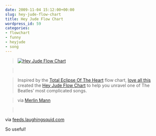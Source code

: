 ```yaml
---
date: 2009-11-04 15:12:00+00:00
slug: hey-jude-flow-chart
title: Hey Jude Flow Chart
wordpress_id: 59
categories:
- flowchart
- funny
- heyjude
- song
---
```


  


> 
> [![Hey Jude Flow Chart](http://laughingsquid.com/wp-content/uploads/hey-jude-flow-chart-20091029-133742.jpg)](http://loveallthis.tumblr.com/post/166124704)
> 
>   

> 
>  
> 
>   

> 
> Inspired by the [Total Eclipse Of The Heart](http://jeannr.tumblr.com/post/165291081/i-made-a-flow-chart-that-we-might-better) flow chart, [love all this](http://loveallthis.tumblr.com/) created the [Hey Jude Flow Chart](http://loveallthis.tumblr.com/post/166124704) to help you unravel one of The Beatles’ most complicated songs.
> 
>   

> 
> via [Merlin Mann](http://www.kungfugrippe.com/post/227010489/via-thememegeneration)
> 
>   

> 
>  
> 
>   

> 
>   

  


via [feeds.laughingsquid.com](http://feeds.laughingsquid.com/~r/laughingsquid/~3/5rHh5OM-SGk/)

So useful!


